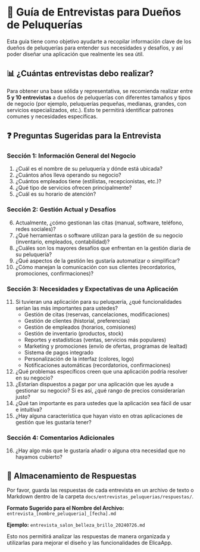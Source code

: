 # 📝 Guía de Entrevistas para Dueños de Peluquerías

Esta guía tiene como objetivo ayudarte a recopilar información clave de los dueños de peluquerías para entender sus necesidades y desafíos, y así poder diseñar una aplicación que realmente les sea útil.

## 📊 ¿Cuántas entrevistas debo realizar?

Para obtener una base sólida y representativa, se recomienda realizar entre **5 y 10 entrevistas** a dueños de peluquerías con diferentes tamaños y tipos de negocio (por ejemplo, peluquerías pequeñas, medianas, grandes, con servicios especializados, etc.). Esto te permitirá identificar patrones comunes y necesidades específicas.

## ❓ Preguntas Sugeridas para la Entrevista

### **Sección 1: Información General del Negocio**

1.  ¿Cuál es el nombre de su peluquería y dónde está ubicada?
2.  ¿Cuántos años lleva operando su negocio?
3.  ¿Cuántos empleados tiene (estilistas, recepcionistas, etc.)?
4.  ¿Qué tipo de servicios ofrecen principalmente?
5.  ¿Cuál es su horario de atención?

### **Sección 2: Gestión Actual y Desafíos**

6.  Actualmente, ¿cómo gestionan las citas (manual, software, teléfono, redes sociales)?
7.  ¿Qué herramientas o software utilizan para la gestión de su negocio (inventario, empleados, contabilidad)?
8.  ¿Cuáles son los mayores desafíos que enfrentan en la gestión diaria de su peluquería?
9.  ¿Qué aspectos de la gestión les gustaría automatizar o simplificar?
10. ¿Cómo manejan la comunicación con sus clientes (recordatorios, promociones, confirmaciones)?

### **Sección 3: Necesidades y Expectativas de una Aplicación**

11. Si tuvieran una aplicación para su peluquería, ¿qué funcionalidades serían las más importantes para ustedes?
    *   Gestión de citas (reservas, cancelaciones, modificaciones)
    *   Gestión de clientes (historial, preferencias)
    *   Gestión de empleados (horarios, comisiones)
    *   Gestión de inventario (productos, stock)
    *   Reportes y estadísticas (ventas, servicios más populares)
    *   Marketing y promociones (envío de ofertas, programas de lealtad)
    *   Sistema de pagos integrado
    *   Personalización de la interfaz (colores, logo)
    *   Notificaciones automáticas (recordatorios, confirmaciones)
12. ¿Qué problemas específicos creen que una aplicación podría resolver en su negocio?
13. ¿Estarían dispuestos a pagar por una aplicación que les ayude a gestionar su negocio? Si es así, ¿qué rango de precios considerarían justo?
14. ¿Qué tan importante es para ustedes que la aplicación sea fácil de usar e intuitiva?
15. ¿Hay alguna característica que hayan visto en otras aplicaciones de gestión que les gustaría tener?

### **Sección 4: Comentarios Adicionales**

16. ¿Hay algo más que le gustaría añadir o alguna otra necesidad que no hayamos cubierto?

## 📂 Almacenamiento de Respuestas

Por favor, guarda las respuestas de cada entrevista en un archivo de texto o Markdown dentro de la carpeta `docs/entrevistas_peluquerias/respuestas/`.

**Formato Sugerido para el Nombre del Archivo:** `entrevista_[nombre_peluqueria]_[fecha].md`

**Ejemplo:** `entrevista_salon_belleza_brillo_20240726.md`

Esto nos permitirá analizar las respuestas de manera organizada y utilizarlas para mejorar el diseño y las funcionalidades de ElicaApp.